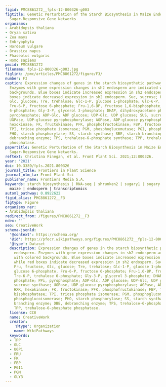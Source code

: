 ```yaml
---
figid: PMC8861272__fpls-12-800326-g003
figtitle: Genetic Perturbation of the Starch Biosynthesis in Maize Endosperm Reveals
  Sugar-Responsive Gene Networks
organisms:
- Arabidopsis thaliana
- Oryza sativa
- Zea mays
- Embryophyta
- Hordeum vulgare
- Brassica napus
- Phaseolus vulgaris
- Homo sapiens
pmcid: PMC8861272
filename: fpls-12-800326-g003.jpg
figlink: /pmc/articles/PMC8861272/figure/F3/
number: F3
caption: Expression changes of genes in the starch biosynthetic pathway in maize endosperm.
  Enzymes with gene expression changes in sh2 endosperm are indicated with colored
  backgrounds. Blue boxes indicate increased expression in sh2 endosperm, while red
  boxes indicate decreased expression in sh2 endosperm. Suc, sucrose; Fru, fructose,
  Glc, glucose; Tre, trehalose; Glc-1-P, glucose 1-phosphate; Glc-6-P, glucose 6-phosphate,
  Fru-6-P, fructose 6-phosphate; Fru-1,6-BP, fructose 1,6-bisphosphate; Tre-6-P, trehalose
  6-phosphate; Gly-3-P, glycerol 3-phosphate; DHAP, dihydroxyacetone phosphate; PPi,
  pyrophosphate; ADP-Glc, ADP glucose; UDP-Glc, UDP glucose; SUS, sucrose synthase;
  UGPase, UDP-glucose pyrophosphorylase; AGPase, ADP-glucose pyrophosphorylase; HXK,
  hexokinase; FK, fructokinase; PFK, phosphofructokinase; FBP, fructose 1,6 bisphosphatase;
  TPI, triose phosphate isomerase; PGM, phosphoglucomutase; PGI, phosphoglucoisomerase;
  PHO, starch phosphorylase; SS, starch synthase; SBE, starch branching enzyme; DBE,
  debranching enzyme; TPS, trehalose-6-phosphate synthase; TPP, trehalose-6-phosphate
  phosphatase.
papertitle: Genetic Perturbation of the Starch Biosynthesis in Maize Endosperm Reveals
  Sugar-Responsive Gene Networks.
reftext: Christina Finegan, et al. Front Plant Sci. 2021;12:800326.
year: '2021'
doi: 10.3389/fpls.2021.800326
journal_title: Frontiers in Plant Science
journal_nlm_ta: Front Plant Sci
publisher_name: Frontiers Media S.A.
keywords: starch biosynthesis | RNA-seq | shrunken2 | sugary1 | sugary enhancer1 |
  maize | endosperm | transcriptomics
automl_pathway: 0.8922622
figid_alias: PMC8861272__F3
figtype: Figure
organisms_ner:
- Arabidopsis thaliana
redirect_from: /figures/PMC8861272__F3
ndex: ''
seo: CreativeWork
schema-jsonld:
  '@context': https://schema.org/
  '@id': https://pfocr.wikipathways.org/figures/PMC8861272__fpls-12-800326-g003.html
  '@type': Dataset
  description: Expression changes of genes in the starch biosynthetic pathway in maize
    endosperm. Enzymes with gene expression changes in sh2 endosperm are indicated
    with colored backgrounds. Blue boxes indicate increased expression in sh2 endosperm,
    while red boxes indicate decreased expression in sh2 endosperm. Suc, sucrose;
    Fru, fructose, Glc, glucose; Tre, trehalose; Glc-1-P, glucose 1-phosphate; Glc-6-P,
    glucose 6-phosphate, Fru-6-P, fructose 6-phosphate; Fru-1,6-BP, fructose 1,6-bisphosphate;
    Tre-6-P, trehalose 6-phosphate; Gly-3-P, glycerol 3-phosphate; DHAP, dihydroxyacetone
    phosphate; PPi, pyrophosphate; ADP-Glc, ADP glucose; UDP-Glc, UDP glucose; SUS,
    sucrose synthase; UGPase, UDP-glucose pyrophosphorylase; AGPase, ADP-glucose pyrophosphorylase;
    HXK, hexokinase; FK, fructokinase; PFK, phosphofructokinase; FBP, fructose 1,6
    bisphosphatase; TPI, triose phosphate isomerase; PGM, phosphoglucomutase; PGI,
    phosphoglucoisomerase; PHO, starch phosphorylase; SS, starch synthase; SBE, starch
    branching enzyme; DBE, debranching enzyme; TPS, trehalose-6-phosphate synthase;
    TPP, trehalose-6-phosphate phosphatase.
  license: CC0
  name: CreativeWork
  creator:
    '@type': Organization
    name: WikiPathways
  keywords:
  - TPP
  - GLC
  - UGP1
  - FRU
  - FK
  - FBP
  - PGI1
  - PGM
  - GLY3
---
```

